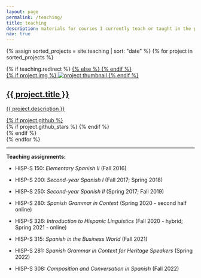 ```yaml
---
layout: page
permalink: /teaching/
title: teaching
description: materials for courses I currently teach or taught in the past.
nav: true
---
```


<div class="projects grid">

  {% assign sorted_projects = site.teaching | sort: "date" %}
  {% for project in sorted_projects %}
  <div class="grid-item">
    {% if teaching.redirect %}
    <a href="{{ project.redirect }}" target="_blank">
    {% else %}
    <a href="{{ project.url | relative_url }}">
    {% endif %}
      <div class="card hoverable">
        {% if project.img %}
        <img src="{{ project.img | relative_url }}" alt="project thumbnail">
        {% endif %}
        <div class="card-body">
          <h2 class="card-title">{{ project.title }}</h2>
          <p class="card-text">{{ project.description }}</p>
          <div class="row ml-1 mr-1 p-0">
            {% if project.github %}
            <div class="github-icon">
              <div class="icon" data-toggle="tooltip" title="Code Repository">
                <a href="{{ project.github }}" target="_blank"><i class="fab fa-github gh-icon"></i></a>
              </div>
              {% if project.github_stars %}
              <span class="stars" data-toggle="tooltip" title="GitHub Stars">
                <i class="fas fa-star"></i>
                <span id="{{ project.github_stars }}-stars"></span>
              </span>
              {% endif %}
            </div>
            {% endif %}
          </div>
        </div>
      </div>
    </a>
  </div>
{% endfor %}

</div>

---

**Teaching assignments:**

- HISP-S 150: _Elementary Spanish II_ (Fall 2016)

- HISP-S 200: _Second-year Spanish I_ (Fall 2017; Spring 2018)

- HISP-S 250: _Second-year Spanish II_ (Spring 2017; Fall 2019)

- HISP-S 280: _Spanish Grammar in Context_ (Spring 2020 - second half online)

- HISP-S 326: _Introduction to Hispanic Linguistics_ (Fall 2020 - hybrid; Spring 2021 - online)

- HISP-S 315: _Spanish in the Business World_ (Fall 2021)

- HISP-S 281: _Spanish Grammar in Context for Heritage Speakers_ (Spring 2022)

- HISP-S 308: _Composition and Conversation in Spanish_ (Fall 2022)